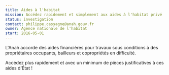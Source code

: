 ```yaml
---
title: Aides à l'habitat
mission: Accédez rapidement et simplement aux aides à l'habitat privé
status: investigation
contact: philippe.cassagne@anah.gouv.fr
owner: Agence nationale de l'habitat
start: 2016-05-01
---
```


L'Anah accorde des aides financières pour travaux sous conditions à des propriétaires occupants, bailleurs et copropriétés en difficulté.

Accédez plus rapidement et avec un minimum de pièces justificatives à ces aides d'État !
